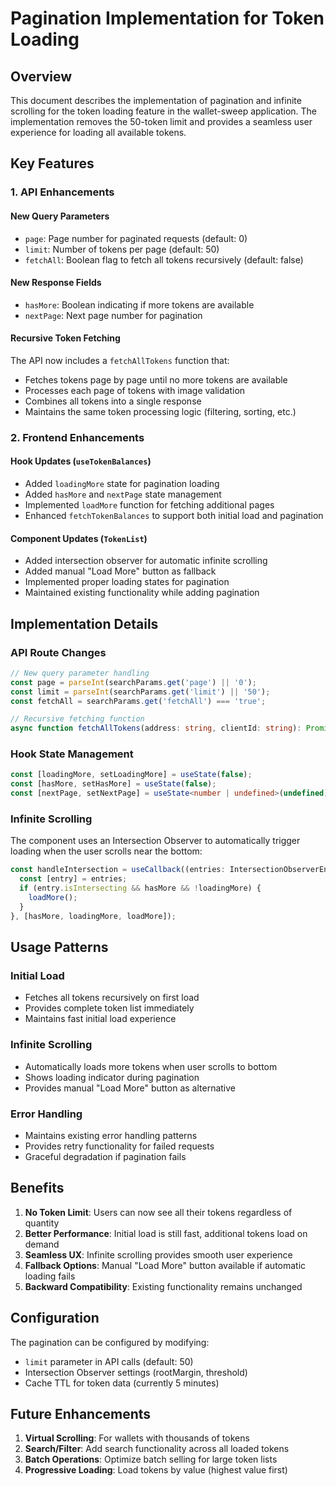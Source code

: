 # Pagination Implementation for Token Loading

## Overview

This document describes the implementation of pagination and infinite scrolling for the token loading feature in the wallet-sweep application. The implementation removes the 50-token limit and provides a seamless user experience for loading all available tokens.

## Key Features

### 1. API Enhancements

#### New Query Parameters
- `page`: Page number for paginated requests (default: 0)
- `limit`: Number of tokens per page (default: 50)
- `fetchAll`: Boolean flag to fetch all tokens recursively (default: false)

#### New Response Fields
- `hasMore`: Boolean indicating if more tokens are available
- `nextPage`: Next page number for pagination

#### Recursive Token Fetching
The API now includes a `fetchAllTokens` function that:
- Fetches tokens page by page until no more tokens are available
- Processes each page of tokens with image validation
- Combines all tokens into a single response
- Maintains the same token processing logic (filtering, sorting, etc.)

### 2. Frontend Enhancements

#### Hook Updates (`useTokenBalances`)
- Added `loadingMore` state for pagination loading
- Added `hasMore` and `nextPage` state management
- Implemented `loadMore` function for fetching additional pages
- Enhanced `fetchTokenBalances` to support both initial load and pagination

#### Component Updates (`TokenList`)
- Added intersection observer for automatic infinite scrolling
- Added manual "Load More" button as fallback
- Implemented proper loading states for pagination
- Maintained existing functionality while adding pagination

## Implementation Details

### API Route Changes

```typescript
// New query parameter handling
const page = parseInt(searchParams.get('page') || '0');
const limit = parseInt(searchParams.get('limit') || '50');
const fetchAll = searchParams.get('fetchAll') === 'true';

// Recursive fetching function
async function fetchAllTokens(address: string, clientId: string): Promise<ProcessedToken[]>
```

### Hook State Management

```typescript
const [loadingMore, setLoadingMore] = useState(false);
const [hasMore, setHasMore] = useState(false);
const [nextPage, setNextPage] = useState<number | undefined>(undefined);
```

### Infinite Scrolling

The component uses an Intersection Observer to automatically trigger loading when the user scrolls near the bottom:

```typescript
const handleIntersection = useCallback((entries: IntersectionObserverEntry[]) => {
  const [entry] = entries;
  if (entry.isIntersecting && hasMore && !loadingMore) {
    loadMore();
  }
}, [hasMore, loadingMore, loadMore]);
```

## Usage Patterns

### Initial Load
- Fetches all tokens recursively on first load
- Provides complete token list immediately
- Maintains fast initial load experience

### Infinite Scrolling
- Automatically loads more tokens when user scrolls to bottom
- Shows loading indicator during pagination
- Provides manual "Load More" button as alternative

### Error Handling
- Maintains existing error handling patterns
- Provides retry functionality for failed requests
- Graceful degradation if pagination fails

## Benefits

1. **No Token Limit**: Users can now see all their tokens regardless of quantity
2. **Better Performance**: Initial load is still fast, additional tokens load on demand
3. **Seamless UX**: Infinite scrolling provides smooth user experience
4. **Fallback Options**: Manual "Load More" button available if automatic loading fails
5. **Backward Compatibility**: Existing functionality remains unchanged

## Configuration

The pagination can be configured by modifying:
- `limit` parameter in API calls (default: 50)
- Intersection Observer settings (rootMargin, threshold)
- Cache TTL for token data (currently 5 minutes)

## Future Enhancements

1. **Virtual Scrolling**: For wallets with thousands of tokens
2. **Search/Filter**: Add search functionality across all loaded tokens
3. **Batch Operations**: Optimize batch selling for large token lists
4. **Progressive Loading**: Load tokens by value (highest value first) 